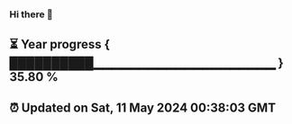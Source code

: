 ### Hi there 👋
⏳ Year progress { ██████████▁▁▁▁▁▁▁▁▁▁▁▁▁▁▁▁▁▁▁▁ } 35.80 %
---
⏰ Updated on Sat, 11 May 2024 00:38:03 GMT
---

